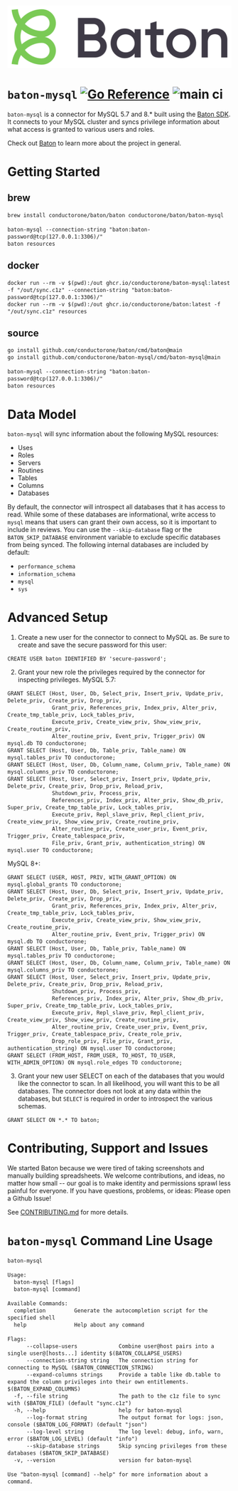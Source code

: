 ![Baton Logo](./docs/images/baton-logo.png)

# `baton-mysql` [![Go Reference](https://pkg.go.dev/badge/github.com/conductorone/baton-mysql.svg)](https://pkg.go.dev/github.com/conductorone/baton-mysql) ![main ci](https://github.com/conductorone/baton-mysql/actions/workflows/main.yaml/badge.svg)

`baton-mysql` is a connector for MySQL 5.7 and 8.\* built using the [Baton SDK](https://github.com/conductorone/baton-sdk). It connects to your MySQL cluster and syncs privilege information about what access is granted to various users and roles.

Check out [Baton](https://github.com/conductorone/baton) to learn more about the project in general.

# Getting Started

## brew

```
brew install conductorone/baton/baton conductorone/baton/baton-mysql

baton-mysql --connection-string "baton:baton-password@tcp(127.0.0.1:3306)/"
baton resources
```

## docker

```
docker run --rm -v $(pwd):/out ghcr.io/conductorone/baton-mysql:latest -f "/out/sync.c1z" --connection-string "baton:baton-password@tcp(127.0.0.1:3306)/"
docker run --rm -v $(pwd):/out ghcr.io/conductorone/baton:latest -f "/out/sync.c1z" resources
```

## source

```
go install github.com/conductorone/baton/cmd/baton@main
go install github.com/conductorone/baton-mysql/cmd/baton-mysql@main

baton-mysql --connection-string "baton:baton-password@tcp(127.0.0.1:3306)/"
baton resources
```

# Data Model

`baton-mysql` will sync information about the following MySQL resources:

- Uses
- Roles
- Servers
- Routines
- Tables
- Columns
- Databases

By default, the connector will introspect all databases that it has access to read. While some of these databases are informational, write access to `mysql` means that users can grant their own access, so it is important to include in reviews. You can use the `--skip-database` flag or the `BATON_SKIP_DATABASE` environment variable to exclude specific databases from being synced. The following internal databases are included by default:

- `performance_schema`
- `information_schema`
- `mysql`
- `sys`

# Advanced Setup

1. Create a new user for the connector to connect to MySQL as. Be sure to create and save the secure password for this user:

```mysql
CREATE USER baton IDENTIFIED BY 'secure-password';
```

2. Grant your new role the privileges required by the connector for inspecting privileges.
   MySQL 5.7:

```mysql
GRANT SELECT (Host, User, Db, Select_priv, Insert_priv, Update_priv,  Delete_priv, Create_priv, Drop_priv,
              Grant_priv, References_priv, Index_priv, Alter_priv, Create_tmp_table_priv, Lock_tables_priv,
              Execute_priv, Create_view_priv, Show_view_priv, Create_routine_priv,
              Alter_routine_priv, Event_priv, Trigger_priv) ON mysql.db TO conductorone;
GRANT SELECT (Host, User, Db, Table_priv, Table_name) ON mysql.tables_priv TO conductorone;
GRANT SELECT (Host, User, Db, Column_name, Column_priv, Table_name) ON mysql.columns_priv TO conductorone;
GRANT SELECT (Host, User, Select_priv, Insert_priv, Update_priv,  Delete_priv, Create_priv, Drop_priv, Reload_priv,
              Shutdown_priv, Process_priv,
              References_priv, Index_priv, Alter_priv, Show_db_priv, Super_priv, Create_tmp_table_priv, Lock_tables_priv,
              Execute_priv, Repl_slave_priv, Repl_client_priv, Create_view_priv, Show_view_priv, Create_routine_priv,
              Alter_routine_priv, Create_user_priv, Event_priv, Trigger_priv, Create_tablespace_priv,
              File_priv, Grant_priv, authentication_string) ON mysql.user TO conductorone;
```

MySQL 8+:

```mysql
GRANT SELECT (USER, HOST, PRIV, WITH_GRANT_OPTION) ON mysql.global_grants TO conductorone;
GRANT SELECT (Host, User, Db, Select_priv, Insert_priv, Update_priv,  Delete_priv, Create_priv, Drop_priv,
              Grant_priv, References_priv, Index_priv, Alter_priv, Create_tmp_table_priv, Lock_tables_priv,
              Execute_priv, Create_view_priv, Show_view_priv, Create_routine_priv,
              Alter_routine_priv, Event_priv, Trigger_priv) ON mysql.db TO conductorone;
GRANT SELECT (Host, User, Db, Table_priv, Table_name) ON mysql.tables_priv TO conductorone;
GRANT SELECT (Host, User, Db, Column_name, Column_priv, Table_name) ON mysql.columns_priv TO conductorone;
GRANT SELECT (Host, User, Select_priv, Insert_priv, Update_priv,  Delete_priv, Create_priv, Drop_priv, Reload_priv,
              Shutdown_priv, Process_priv,
              References_priv, Index_priv, Alter_priv, Show_db_priv, Super_priv, Create_tmp_table_priv, Lock_tables_priv,
              Execute_priv, Repl_slave_priv, Repl_client_priv, Create_view_priv, Show_view_priv, Create_routine_priv,
              Alter_routine_priv, Create_user_priv, Event_priv, Trigger_priv, Create_tablespace_priv, Create_role_priv,
              Drop_role_priv, File_priv, Grant_priv, authentication_string) ON mysql.user TO conductorone;
GRANT SELECT (FROM_HOST, FROM_USER, TO_HOST, TO_USER, WITH_ADMIN_OPTION) ON mysql.role_edges TO conductorone;
```

3. Grant your new user SELECT on each of the databases that you would like the connector to scan. In all likelihood, you will want this to be all databases. The connector does not look at any data within the databases, but `SELECT` is required in order to introspect the various schemas.

```mysql
GRANT SELECT ON *.* TO baton;
```

# Contributing, Support and Issues

We started Baton because we were tired of taking screenshots and manually building spreadsheets. We welcome contributions, and ideas, no matter how small -- our goal is to make identity and permissions sprawl less painful for everyone. If you have questions, problems, or ideas: Please open a Github Issue!

See [CONTRIBUTING.md](https://github.com/ConductorOne/baton/blob/main/CONTRIBUTING.md) for more details.

# `baton-mysql` Command Line Usage

```
baton-mysql

Usage:
  baton-mysql [flags]
  baton-mysql [command]

Available Commands:
  completion         Generate the autocompletion script for the specified shell
  help               Help about any command

Flags:
      --collapse-users             Combine user@host pairs into a single user@[hosts...] identity $(BATON_COLLAPSE_USERS)
      --connection-string string   The connection string for connecting to MySQL ($BATON_CONNECTION_STRING)
      --expand-columns strings     Provide a table like db.table to expand the column privileges into their own entitlements. $(BATON_EXPAND_COLUMNS)
  -f, --file string                The path to the c1z file to sync with ($BATON_FILE) (default "sync.c1z")
  -h, --help                       help for baton-mysql
      --log-format string          The output format for logs: json, console ($BATON_LOG_FORMAT) (default "json")
      --log-level string           The log level: debug, info, warn, error ($BATON_LOG_LEVEL) (default "info")
      --skip-database strings      Skip syncing privileges from these databases ($BATON_SKIP_DATABASE)
  -v, --version                    version for baton-mysql

Use "baton-mysql [command] --help" for more information about a command.
```
